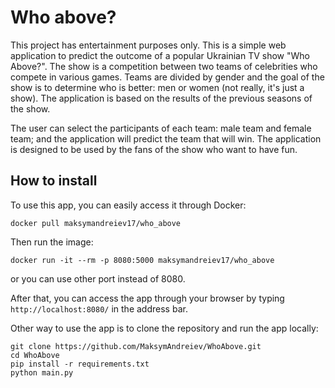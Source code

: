 # Who above?

This project has entertainment purposes only. This is a simple
web application to predict the outcome of a popular Ukrainian TV show "Who Above?".
The show is a competition between two teams of celebrities who compete in various games. Teams are divided by gender and
the goal of the show is to determine who is better: men or women (not really, it's just a show).
The application is based on the results of the previous seasons of the show.

The user can select the participants of each team: male team and female team;
and the application will predict the team that will win.
The application is designed to be used by the fans of the show who want to have fun.

## How to install

To use this app, you can easily access it through Docker:

````
docker pull maksymandreiev17/who_above
````

Then run the image:

````
docker run -it --rm -p 8080:5000 maksymandreiev17/who_above
````

or you can use other port instead of 8080.

After that, you can access the app through your browser by typing `http://localhost:8080/` in the address bar.

Other way to use the app is to clone the repository and run the app locally:

````
git clone https://github.com/MaksymAndreiev/WhoAbove.git
cd WhoAbove
pip install -r requirements.txt
python main.py
````

